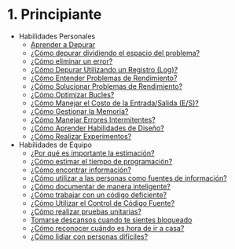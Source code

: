 # 1. Principiante
[//]: # (Version:1.0.0)
- Habilidades Personales
	- [Aprender a Depurar](Personal-Skills/01-Learn-To-Debug.md)
	- [¿Cómo depurar dividiendo el espacio del problema?](Personal-Skills/02-How-to-Debug-by-Splitting-the-Problem-Space.md)
	- [¿Cómo eliminar un error?](Personal-Skills/03-How-to-Remove-an-Error.md)
	- [¿Cómo Depurar Utilizando un Registro (Log)?](Personal-Skills/04-How-to-Debug-Using-a-Log.md)
	- [¿Cómo Entender Problemas de Rendimiento?](Personal-Skills/05-How-to-Understand-Performance-Problems.md)
	- [¿Cómo Solucionar Problemas de Rendimiento?](Personal-Skills/06-How-to-Fix-Performance-Problems.md)
	- [¿Cómo Optimizar Bucles?](Personal-Skills/07-How-to-Optimize-Loops.md)
	- [¿Cómo Manejar el Costo de la Entrada/Salida (E/S)?](Personal-Skills/08-How-to-Deal-with-IO-Expense.md)
	- [¿Cómo Gestionar la Memoria?](Personal-Skills/09-How-to-Manage-Memory.md)
	- [¿Cómo Manejar Errores Intermitentes?](Personal-Skills/10-How-to-Deal-with-Intermittent-Bugs.md)
	- [¿Cómo Aprender Habilidades de Diseño?](Personal-Skills/11-How-to-Learn-Design-Skills.md)
	- [¿Cómo Realizar Experimentos?](Personal-Skills/12-How-to-Conduct-Experiments.md)
- Habilidades de Equipo
	- [¿Por qué es importante la estimación?](Team-Skills/01-Why-Estimation-is-Important.md)
	- [¿Cómo estimar el tiempo de programación?](Team-Skills/02-How-to-Estimate-Programming-Time.md)
	- [¿Cómo encontrar información?](Team-Skills/03-How-to-Find-Out-Information.md)
	- [¿Cómo utilizar a las personas como fuentes de información?](Team-Skills/04-How-to-Utilize-People-as-Information-Sources.md)
	- [¿Cómo documentar de manera inteligente?](Team-Skills/05-How-to-Document-Wisely.md)
	- [¿Cómo trabajar con un código deficiente?](Team-Skills/06-How-to-Work-with-Poor-Code.md)
	- [¿Cómo Utilizar el Control de Código Fuente?](Team-Skills/07-How-to-Use-Source-Code-Control.md)
	- [¿Cómo realizar pruebas unitarias?](Team-Skills/08-How-to-Unit-Test.md)
	- [Tomarse descansos cuando te sientes bloqueado](Team-Skills/09-Take-Breaks-when-Stumped.md)
	- [¿Cómo reconocer cuándo es hora de ir a casa?](Team-Skills/10-How-to-Recognize-When-to-Go-Home.md)
	- [¿Cómo lidiar con personas difíciles?](Team-Skills/11-How-to-Deal-with-Difficult-People.md)
